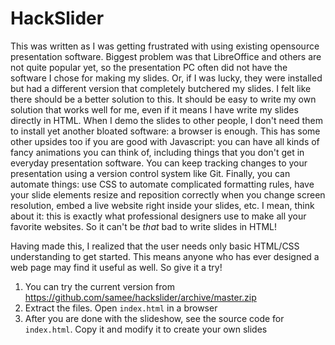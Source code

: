 HackSlider
==========

This was written as I was getting frustrated with using existing opensource
presentation software.  Biggest problem was that LibreOffice and
others are not quite popular yet, so the presentation PC often did not have the
software I chose for making my slides. Or, if I was lucky, they were installed
but had a different version that completely butchered my slides. I felt like
there should be a
better solution to this. It should be easy to write my own
solution that works well for me, even if it means I have write my slides
directly in HTML. When I demo the slides to other people, I don't need them to install
yet another bloated software: a browser is enough. This has some other upsides too if you are good with
Javascript: you can have all kinds of fancy animations you can think of,
including things that you don't get
in everyday presentation software. You can keep tracking changes to your
presentation using a version control system like Git. Finally, you can automate
things: use CSS to automate complicated formatting rules, have your slide
elements resize and reposition correctly when you change screen resolution,
embed a live website right inside your slides, etc. I mean, think about it:
this is exactly what professional designers use to make all your favorite websites.
So it can't be *that* bad to write slides in HTML!

Having made this, I realized that the user needs only basic HTML/CSS understanding to get
started. This means anyone who has ever designed a web page may find it useful
as well. So give it a try! 

 1. You can try the current version from 
https://github.com/samee/hackslider/archive/master.zip
 2. Extract the files. Open `index.html` in a browser
 3. After you are done with the slideshow, see the source code for `index.html`.
    Copy it and modify it to create your own slides
